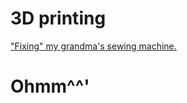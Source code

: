 # 3D printing

["Fixing" my grandma's sewing machine.](https://www.youtube.com/watch?v=oJEaUURa18s)




# Ohmm^^'
